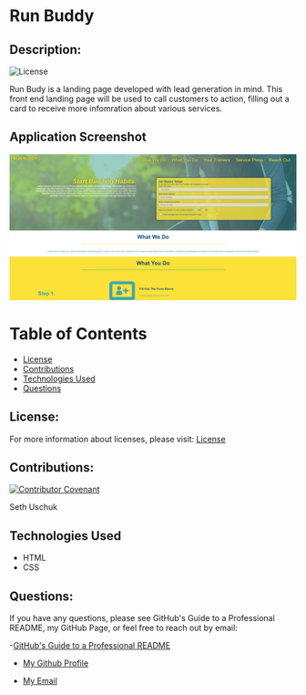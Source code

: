 # Run Buddy

## Description:

![License](https://img.shields.io/badge/License-MIT-blue.svg "License Badge")

Run Budy is a landing page developed with lead generation in mind. This front end landing page will be used to call customers to action, filling out a card to receive more infomration about various services. 

## Application Screenshot

![screenshot 1](./assets/images/screenshot.jpg)

# Table of Contents 
- [License](#license)
- [Contributions](#contributions)
- [Technologies Used](#languages)
- [Questions](#questions)


## License:
For more information about licenses, please visit:
[License](https://opensource.org/licenses/MIT)



## Contributions:

[![Contributor Covenant](https://img.shields.io/badge/Contributor%20Covenant-v2.0%20adopted-ff69b4.svg)](CODE_OF_CONDUCT.md)

Seth Uschuk

## Technologies Used

* HTML
* CSS


## Questions:


If you have any questions, please see GitHub's Guide to a Professional README, my GitHub Page, or feel free to reach out by email:

-[GitHub's Guide to a Professional README](https://github.com/coding-boot-camp/potential-enigma/blob/master/readme-guide.md)


- [My Github Profile](https://github.com/suschuk24)


- [My Email](suschuk24@gmail.com)

  
